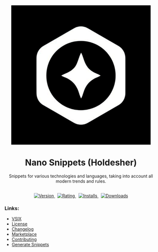 <div align="center">

![Logo](assets/img/docs.png)

</div>

<div align="center">
    <h1>Nano Snippets (Holdesher)</h1>
    <p>
        Snippets for various technologies and languages, taking into account all modern trends and rules.
    </p>
</div>

<br />

<div align="center">
    <a href="https://marketplace.visualstudio.com/items?itemName=kah3vich.nanosnippets">
        <img src="https://vsmarketplacebadges.dev/version-short/kah3vich.nanosnippets.png?style=for-the-badge&colorA=000000&colorB=FFFFFF&label=VERSION" alt="Version">
    </a>&nbsp;
    <a href="https://marketplace.visualstudio.com/items?itemName=kah3vich.nanosnippets">
        <img src="https://vsmarketplacebadges.dev/rating-short/kah3vich.nanosnippets.png?style=for-the-badge&colorA=000000&colorB=FFFFFF&label=Rating" alt="Rating">
    </a>&nbsp;
    <a href="https://marketplace.visualstudio.com/items?itemName=kah3vich.nanosnippets">
        <img src="https://vsmarketplacebadges.dev/installs-short/kah3vich.nanosnippets.png?style=for-the-badge&colorA=000000&colorB=FFFFFF&label=Installs" alt="Installs">
    </a>&nbsp;
    <a href="https://marketplace.visualstudio.com/items?itemName=kah3vich.nanosnippets">
        <img src="https://vsmarketplacebadges.dev/downloads-short/kah3vich.nanosnippets.png?style=for-the-badge&colorA=000000&colorB=FFFFFF&label=Downloads" alt="Downloads">
    </a>
</div>

### Links:

- [VSIX](https://filext.com)
- [License](./LICENSE)
- [Changelog](./CHANGELOG.md)
- [Marketplace](https://marketplace.visualstudio.com/items?itemName=kah3vich.nanosnippets)
- [Contributing](./.github/CONTRIBUTING.md)
- [Generate Snippets](https://snippet-generator.app)
